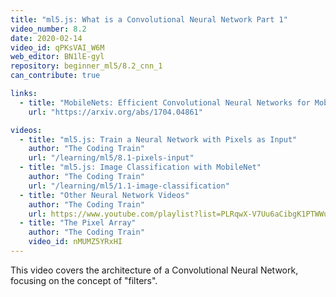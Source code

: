 ```yaml
---
title: "ml5.js: What is a Convolutional Neural Network Part 1"
video_number: 8.2
date: 2020-02-14
video_id: qPKsVAI_W6M
web_editor: BN1lE-gyl
repository: beginner_ml5/8.2_cnn_1
can_contribute: true

links:
  - title: "MobileNets: Efficient Convolutional Neural Networks for Mobile Vision Applications"
    url: "https://arxiv.org/abs/1704.04861"

videos:
  - title: "ml5.js: Train a Neural Network with Pixels as Input"
    author: "The Coding Train"
    url: "/learning/ml5/8.1-pixels-input"
  - title: "ml5.js: Image Classification with MobileNet"
    author: "The Coding Train"
    url: "/learning/ml5/1.1-image-classification"
  - title: "Other Neural Network Videos"
    author: "The Coding Train"
    url: https://www.youtube.com/playlist?list=PLRqwX-V7Uu6aCibgK1PTWWu9by6XFdCfh
  - title: "The Pixel Array"
    author: "The Coding Train"
    video_id: nMUMZ5YRxHI
---
```


This video covers the architecture of a Convolutional Neural Network, focusing on the concept of "filters".
